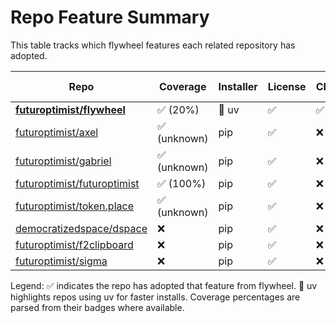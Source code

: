 # Repo Feature Summary

This table tracks which flywheel features each related repository has adopted.

| Repo | Coverage | Installer | License | CI | AGENTS.md | Code of Conduct | Contributing | Pre-commit |
| ---- | -------- | --------- | ------- | -- | --------- | --------------- | ------------ | ---------- |
| **[futuroptimist/flywheel](https://github.com/futuroptimist/flywheel)** | ✅ (20%) | 🚀 uv | ✅ | ✅ | ✅ | ✅ | ✅ | ✅ |
| [futuroptimist/axel](https://github.com/futuroptimist/axel) | ✅ (unknown) | pip | ✅ | ❌ | ✅ | ❌ | ✅ | ✅ |
| [futuroptimist/gabriel](https://github.com/futuroptimist/gabriel) | ✅ (unknown) | pip | ✅ | ❌ | ✅ | ❌ | ❌ | ❌ |
| [futuroptimist/futuroptimist](https://github.com/futuroptimist/futuroptimist) | ✅ (100%) | pip | ✅ | ❌ | ✅ | ❌ | ❌ | ✅ |
| [futuroptimist/token.place](https://github.com/futuroptimist/token.place) | ✅ (unknown) | pip | ✅ | ❌ | ❌ | ✅ | ❌ | ✅ |
| [democratizedspace/dspace](https://github.com/democratizedspace/dspace) | ❌ | pip | ✅ | ❌ | ❌ | ❌ | ❌ | ❌ |
| [futuroptimist/f2clipboard](https://github.com/futuroptimist/f2clipboard) | ❌ | pip | ✅ | ❌ | ✅ | ❌ | ❌ | ❌ |
| [futuroptimist/sigma](https://github.com/futuroptimist/sigma) | ❌ | pip | ✅ | ❌ | ✅ | ❌ | ❌ | ❌ |

Legend: ✅ indicates the repo has adopted that feature from flywheel. 🚀 uv highlights repos using uv for faster installs. Coverage percentages are parsed from their badges where available.
